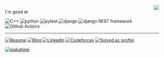 <img align="right" src="https://user-images.githubusercontent.com/11611397/139045685-1fde3dbd-3b19-49ca-8adf-44bbd7a9485c.gif" />

I'm good at

![C++](https://img.shields.io/badge/C%2B%2B-00599C?logo=c%2B%2B)
![python](https://img.shields.io/badge/python-3776AB?logo=python&logoColor=white)
![pytest](https://img.shields.io/badge/pytest-white?logo=pytest)
![django](https://img.shields.io/badge/django-092E20?logo=django)
![django REST framework](https://img.shields.io/badge/django-REST-ff1709?logo=django)
![Github Actions](https://img.shields.io/badge/GitHub_Actions-2088FF?logo=github-actions&logoColor=white)

---

[![Resume](https://img.shields.io/badge/resume-black?logo=notion&logoColor=white)](https://bit.ly/seonghyeon)
[![Blog](https://img.shields.io/badge/blog-black?logo=github)](https://sh-cho.github.io/)
[![LinkedIn](https://img.shields.io/badge/LinkedIn-blue?logo=linkedin)](https://www.linkedin.com/in/seonghyeoncho/)
[![Codeforces](https://img.shields.io/badge/dynamic/json?&color=03A89E&logoColor=white&logo=codeforces&label=Codeforces&url=https://competitive-coding-api.herokuapp.com/api/codeforces/ghssh&query=%24.rating&cacheSeconds=259200)](https://codeforces.com/profile/ghssh)
[![Solved.ac profile](http://mazassumnida.herokuapp.com/api/mini/generate_badge?boj=ghssh1)](https://solved.ac/ghssh1)

[![wakatime](https://wakatime.com/badge/user/ea1121a2-da34-46d0-8238-02c796ad82bc.svg)](https://wakatime.com/@ea1121a2-da34-46d0-8238-02c796ad82bc)
